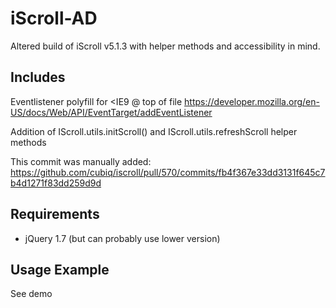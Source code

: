 iScroll-AD
==============

Altered build of iScroll v5.1.3 with helper methods and accessibility in mind.

Includes
---------

Eventlistener polyfill for <IE9 @ top of file
https://developer.mozilla.org/en-US/docs/Web/API/EventTarget/addEventListener

Addition of IScroll.utils.initScroll() and IScroll.utils.refreshScroll helper methods

This commit was manually added:
https://github.com/cubiq/iscroll/pull/570/commits/fb4f367e33dd3131f645c7b4d1271f83dd259d9d

Requirements
--------------
* jQuery 1.7 (but can probably use lower version)

Usage Example
--------------

See demo
